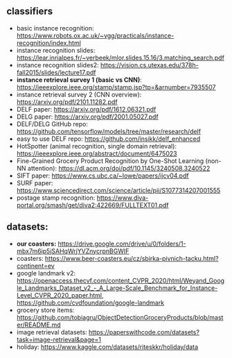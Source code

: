 ## classifiers
- basic instance recognition: https://www.robots.ox.ac.uk/~vgg/practicals/instance-recognition/index.html
- instance recognition slides: https://lear.inrialpes.fr/~verbeek/mlor.slides.15.16/3.matching_search.pdf
- instance recognition slides2: https://vision.cs.utexas.edu/378h-fall2015/slides/lecture17.pdf
- **instance retrieval survey 1 (basic vs CNN)**: https://ieeexplore.ieee.org/stamp/stamp.jsp?tp=&arnumber=7935507
- instance retrieval survey 2 (CNN overview): https://arxiv.org/pdf/2101.11282.pdf
- DELF paper: https://arxiv.org/pdf/1612.06321.pdf
- DELG paper: https://arxiv.org/pdf/2001.05027.pdf
- DELF/DELG GitHub repo: https://github.com/tensorflow/models/tree/master/research/delf
- easy to use DELF repo: https://github.com/insikk/delf_enhanced
- HotSpotter (animal recognition, single domain retrieval): https://ieeexplore.ieee.org/abstract/document/6475023
- Fine-Grained Grocery Product Recognition by One-Shot Learning (non-NN attention): https://dl.acm.org/doi/pdf/10.1145/3240508.3240522
- SIFT paper: https://www.cs.ubc.ca/~lowe/papers/ijcv04.pdf
- SURF paper: https://www.sciencedirect.com/science/article/pii/S1077314207001555
- postage stamp recognition: https://www.diva-portal.org/smash/get/diva2:422669/FULLTEXT01.pdf


## datasets:
- **our coasters:** https://drive.google.com/drive/u/0/folders/1-mbx7m6ip5jSAHqWrjYVZnycrpnBGWIF
- coasters: https://www.beer-coasters.eu/cz/sbirka-pivnich-tacku.html?continent=ev
- google landmark v2: https://openaccess.thecvf.com/content_CVPR_2020/html/Weyand_Google_Landmarks_Dataset_v2_-_A_Large-Scale_Benchmark_for_Instance-Level_CVPR_2020_paper.html, https://github.com/cvdfoundation/google-landmark
- grocery store items: https://github.com/tobiagru/ObjectDetectionGroceryProducts/blob/master/README.md
- image retrieval datasets: https://paperswithcode.com/datasets?task=image-retrieval&page=1
- holiday: https://www.kaggle.com/datasets/riteskkr/holiday/data



